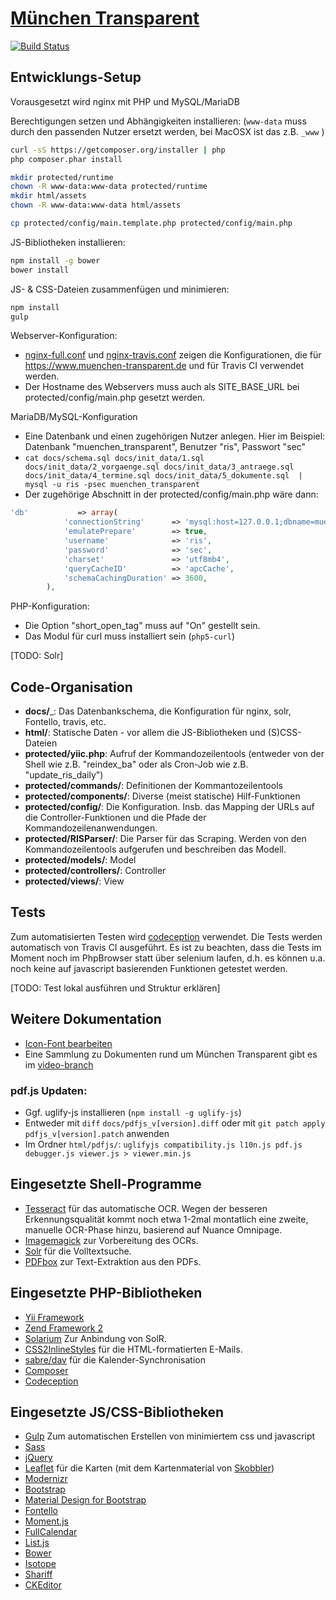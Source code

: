 [München Transparent](https://www.muenchen-transparent.de)
=========================================

[![Build Status](https://travis-ci.org/codeformunich/Muenchen-Transparent.svg?branch=master)](https://travis-ci.org/codeformunich/Muenchen-Transparent)

## Entwicklungs-Setup

Vorausgesetzt wird nginx mit PHP und MySQL/MariaDB

Berechtigungen setzen und Abhängigkeiten installieren: (`www-data` muss durch den passenden Nutzer ersetzt werden, bei MacOSX ist das z.B. `_www` )
```bash
curl -sS https://getcomposer.org/installer | php
php composer.phar install

mkdir protected/runtime
chown -R www-data:www-data protected/runtime
mkdir html/assets
chown -R www-data:www-data html/assets

cp protected/config/main.template.php protected/config/main.php
```

JS-Bibliotheken installieren:
```bash
npm install -g bower
bower install
```

JS- & CSS-Dateien zusammenfügen und minimieren:
```bash
npm install
gulp
```

Webserver-Konfiguration:
* [nginx-full.conf](docs/nginx-full.conf) und [nginx-travis.conf](docs/nginx-travis.conf) zeigen die Konfigurationen, die für https://www.muenchen-transparent.de und für Travis CI verwendet werden.
* Der Hostname des Webservers muss auch als SITE_BASE_URL bei protected/config/main.php gesetzt werden.

MariaDB/MySQL-Konfiguration
* Eine Datenbank und einen zugehörigen Nutzer anlegen. Hier im Beispiel: Datenbank "muenchen_transparent", Benutzer "ris", Passwort "sec"
* `cat docs/schema.sql docs/init_data/1.sql docs/init_data/2_vorgaenge.sql docs/init_data/3_antraege.sql docs/init_data/4_termine.sql docs/init_data/5_dokumente.sql  | mysql -u ris -psec muenchen_transparent`
* Der zugehörige Abschnitt in der protected/config/main.php wäre dann:
```php
'db'           => array(
            'connectionString'      => 'mysql:host=127.0.0.1;dbname=muenchen_transparent',
            'emulatePrepare'        => true,
            'username'              => 'ris',
            'password'              => 'sec',
            'charset'               => 'utf8mb4',
            'queryCacheID'          => 'apcCache',
            'schemaCachingDuration' => 3600,
        ),
```

PHP-Konfiguration:
* Die Option "short_open_tag" muss auf "On" gestellt sein.
* Das Modul für curl muss installiert sein (`php5-curl`)

[TODO: Solr]

## Code-Organisation

* __docs/___: Das Datenbankschema, die Konfiguration für nginx, solr, Fontello, travis, etc.
* __html/__: Statische Daten - vor allem die JS-Bibliotheken und (S)CSS-Dateien
* __protected/yiic.php__: Aufruf der Kommandozeilentools (entweder von der Shell wie z.B. "reindex_ba" oder als Cron-Job wie z.B. "update_ris_daily")
* __protected/commands/__: Definitionen der Kommantozeilentools
* __protected/components/__: Diverse (meist statische) Hilf-Funktionen
* __protected/config/__: Die Konfiguration. Insb. das Mapping der URLs auf die Controller-Funktionen und die Pfade der Kommandozeilenanwendungen.
* __protected/RISParser/__: Die Parser für das Scraping. Werden von den Kommandozeilentools aufgerufen und beschreiben das Modell.
* __protected/models/__: Model
* __protected/controllers/__: Controller
* __protected/views/__: View

## Tests

Zum automatisierten Testen wird [codeception](http://codeception.com/) verwendet. Die Tests werden automatisch von Travis CI ausgeführt. Es ist zu beachten, dass die Tests im Moment noch im PhpBrowser statt über selenium laufen, d.h. es können u.a. noch keine auf javascript basierenden Funktionen getestet werden.

[TODO: Test lokal ausführen und Struktur erklären]

## Weitere Dokumentation
* [Icon-Font bearbeiten](docs/fontello/updating.txt)
* Eine Sammlung zu Dokumenten rund um München Transparent gibt es im [video-branch](https://github.com/codeformunich/Muenchen-Transparent/tree/video)

### pdf.js  Updaten:
* Ggf. uglify-js installieren (`npm install -g uglify-js`)
* Entweder mit `diff` `docs/pdfjs_v[version].diff` oder mit `git patch apply` `pdfjs_v[version].patch` anwenden
* Im Ordner `html/pdfjs/`: `uglifyjs compatibility.js l10n.js pdf.js debugger.js viewer.js > viewer.min.js`

## Eingesetzte Shell-Programme
* [Tesseract](https://code.google.com/p/tesseract-ocr/) für das automatische OCR. Wegen der besseren Erkennungsqualität kommt noch etwa 1-2mal montatlich eine zweite, manuelle OCR-Phase hinzu, basierend auf Nuance Omnipage.
* [Imagemagick](http://www.imagemagick.org/) zur Vorbereitung des OCRs.
* [Solr](http://lucene.apache.org/solr/) für die Volltextsuche.
* [PDFbox](pdfbox.apache.org) zur Text-Extraktion aus den PDFs.

## Eingesetzte PHP-Bibliotheken
* [Yii Framework](http://www.yiiframework.com/)
* [Zend Framework 2](http://framework.zend.com/)
* [Solarium](http://www.solarium-project.org/) Zur Anbindung von SolR.
* [CSS2InlineStyles](https://github.com/tijsverkoyen/CssToInlineStyles) für die HTML-formatierten E-Mails.
* [sabre/dav](http://sabre.io/) für die Kalender-Synchronisation
* [Composer](https://getcomposer.org/)
* [Codeception](http://codeception.com/)

Eingesetzte JS/CSS-Bibliotheken
-------------------------------
* [Gulp](http://gulpjs.com/) Zum automatischen Erstellen von minimiertem css und javascript 
* [Sass](http://sass-lang.com/)
* [jQuery](http://www.jquery.com/)
* [Leaflet](http://leafletjs.com/) für die Karten (mit dem Kartenmaterial von [Skobbler](http://www.skobbler.com/))
* [Modernizr](http://modernizr.com/)
* [Bootstrap](http://getbootstrap.com/)
* [Material Design for Bootstrap](http://fezvrasta.github.io/bootstrap-material-design/)
* [Fontello](http://fontello.com/)
* [Moment.js](momentjs.com)
* [FullCalendar](http://fullcalendar.io/)
* [List.js](http://www.listjs.com/)
* [Bower](http://bower.io/)
* [Isotope](http://isotope.metafizzy.co/)
* [Shariff](http://www.heise.de/ct/artikel/Shariff-Social-Media-Buttons-mit-Datenschutz-2467514.html)
* [CKEditor](http://ckeditor.com/)
